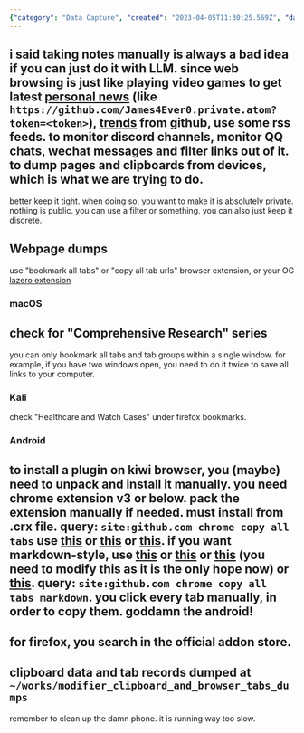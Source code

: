```yaml
---
{"category": "Data Capture", "created": "2023-04-05T11:30:25.569Z", "date": "2023-04-05 11:30:25", "description": "This article discusses methods for capturing data from web pages and chat messages while ensuring privacy. It covers browser extensions like the 'Comprehensive Research' series, copying tabs as Markdown in Chrome and Firefox, addressing an Android issue, and providing file path information.", "modified": "2023-04-05T11:45:33.757Z", "tags": ["data capturing", "web pages", "browser extensions", "privacy", "Comprehensive Research series", "Chrome", "Firefox"], "title": "comprehensive page dump from multiple devices"}
---
```

i said taking notes manually is always a bad idea if you can just do it with LLM. since web browsing is just like playing video games
to get latest [personal news](https://blog.feeds.pub/github-rss.html) (like `https://github.com/James4Ever0.private.atom?token=<token>`), [trends](https://github.com/DIYgod/RSSHub) from github, use some rss feeds.
to monitor discord channels, monitor QQ chats, wechat messages and filter links out of it.
to dump pages and clipboards from devices, which is what we are trying to do.
----
better keep it tight. when doing so, you want to make it is absolutely private. nothing is public.
you can use a filter or something. you can also just keep it discrete.
## Webpage dumps
use "bookmark all tabs" or "copy all tab urls" browser extension, or your OG [lazero extension](https://gitee.com/x00e0d991e368/metalazero/tree/master/browser_plugin)
### macOS
check for "Comprehensive Research" series
----
you can only bookmark all tabs and tab groups within a single window.
for example, if you have two windows open, you need to do it twice to save all links to your computer.
### Kali
check "Healthcare and Watch Cases" under firefox bookmarks.
### Android
to install a plugin on kiwi browser, you (maybe) need to unpack and install it manually.
you need chrome extension v3 or below. pack the extension manually if needed. must install from .crx file.
query: `site:github.com chrome copy all tabs`
use [this](https://github.com/georgemandis/copy-open-tabs-urls) or [this](https://github.com/charlesbrandt/copy_all_tabs) or [this](https://github.com/teddywing/chrome-copy-urls-from-all-tabs).
if you want markdown-style, use [this](https://github.com/yorkxin/copy-as-markdown) or [this](https://github.com/JannesMeyer/TabAttack) or [this](https://github.com/tsushiy/copy-tabs-as-markdown) (you need to modify this as it is the only hope now) or [this](https://github.com/zaki-yama/copy-title-and-url-as-markdown). query: `site:github.com chrome copy all tabs markdown`.
you click every tab manually, in order to copy them. goddamn the android!
----
for firefox, you search in the official addon store.
----
clipboard data and tab records dumped at `~/works/modifier_clipboard_and_browser_tabs_dumps`
----
remember to clean up the damn phone. it is running way too slow.